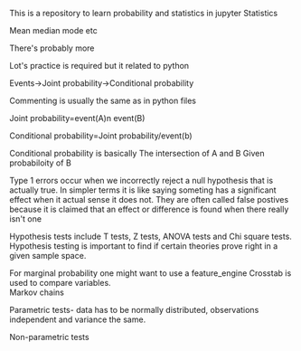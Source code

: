 This is a repository to learn probability and statistics in jupyter
Statistics 

Mean median mode etc

There's probably more

Lot's practice is required but it related to python <br>

Events->Joint probability->Conditional probability

Commenting is usually the same as in python files 

Joint probability=event(A)n event(B)

Conditional probability=Joint probability/event(b)

Conditional probability is basically The intersection of A and B Given probabiloity of B

Type 1 errors occur when we incorrectly reject a null hypothesis that is actually true. In simpler terms it is like saying someting has a significant effect when it actual sense it does not. They are often called false postives because it is claimed that an effect or difference is found when there really isn't one

Hypothesis tests include T tests, Z tests, ANOVA tests  and  Chi square tests.<br>
Hypothesis testing is important to find if certain theories prove right in a given sample space.<br>


For marginal probability one might want to use a feature_engine
Crosstab is used to compare variables.<br>
Markov chains


Parametric tests- data has to be normally distributed, observations independent and variance the same.

Non-parametric tests